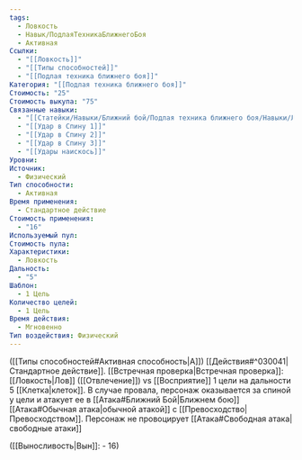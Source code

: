 ```yaml
---
tags:
  - Ловкость
  - Навык/ПодлаяТехникаБлижнегоБоя
  - Активная
Ссылки:
  - "[[Ловкость]]"
  - "[[Типы способностей]]"
  - "[[Подлая техника ближнего боя]]"
Категория: "[[Подлая техника ближнего боя]]"
Стоимость: "25"
Стоимость выкупа: "75"
Связанные навыки:
  - "[[Статейки/Навыки/Ближний бой/Подлая техника ближнего боя/Навыки/Ликвидация]]"
  - "[[Удар в Спину 1]]"
  - "[[Удар в Спину 2]]"
  - "[[Удар в Спину 3]]"
  - "[[Удары наискось]]"
Уровни:
Источник:
  - Физический
Тип способности:
  - Активная
Время применения:
  - Стандартное действие
Стоимость применения:
  - "16"
Используемый пул:
Стоимость пула:
Характеристики:
  - Ловкость
Дальность:
  - "5"
Шаблон:
  - 1 Цель
Количество целей:
  - 1 Цель
Время действия:
  - Мгновенно
Тип воздействия: Физический
---
```

([[Типы способностей#Активная способность|А]]) [[Действия#^030041|Стандартное действие]]. 
[[Встречная проверка|Встречная проверка]]: [[Ловкость|Лов]] ([[Отвлечение]]) vs [[Восприятие]] 1 цели на дальности 5 [[Клетка|клеток]]. В случае провала, персонаж оказывается за спиной у цели и атакует ее в [[Атака#Ближний Бой|Ближнем бою]] [[Атака#Обычная атака|обычной атакой]] с [[Превосходство|Превосходством]]. Персонаж не провоцирует [[Атака#Свободная атака|свободные атаки]] 

([[Выносливость|Вын]]: - 16)